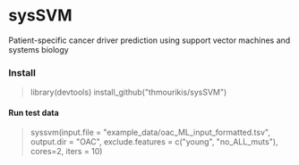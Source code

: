 # sysSVM
Patient-specific cancer driver prediction using support vector machines and systems biology

### Install ###

> library(devtools)
> install_github("thmourikis/sysSVM")

#### Run test data ####
> syssvm(input.file = "example_data/oac_ML_input_formatted.tsv", output.dir = "OAC", exclude.features = c("young", "no_ALL_muts"), cores=2, iters = 10)

